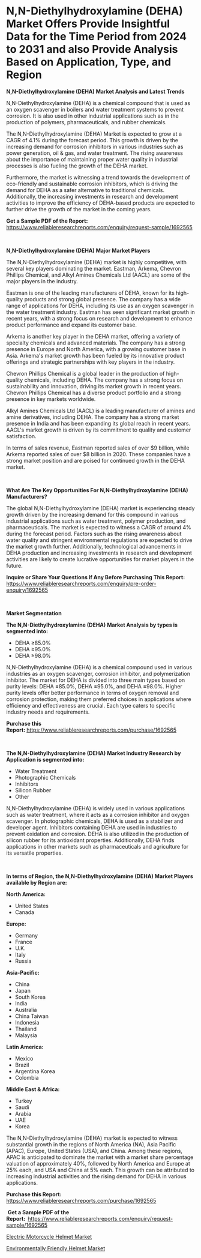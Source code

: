 <p><h1>N,N-Diethylhydroxylamine (DEHA) Market Offers Provide Insightful Data for the Time Period from 2024 to 2031 and also Provide Analysis Based on Application, Type, and Region</h1></p><p><strong>N,N-Diethylhydroxylamine (DEHA) Market Analysis and Latest Trends</strong></p>
<p><p>N,N-Diethylhydroxylamine (DEHA) is a chemical compound that is used as an oxygen scavenger in boilers and water treatment systems to prevent corrosion. It is also used in other industrial applications such as in the production of polymers, pharmaceuticals, and rubber chemicals.</p><p>The N,N-Diethylhydroxylamine (DEHA) Market is expected to grow at a CAGR of 4.1% during the forecast period. This growth is driven by the increasing demand for corrosion inhibitors in various industries such as power generation, oil & gas, and water treatment. The rising awareness about the importance of maintaining proper water quality in industrial processes is also fueling the growth of the DEHA market.</p><p>Furthermore, the market is witnessing a trend towards the development of eco-friendly and sustainable corrosion inhibitors, which is driving the demand for DEHA as a safer alternative to traditional chemicals. Additionally, the increasing investments in research and development activities to improve the efficiency of DEHA-based products are expected to further drive the growth of the market in the coming years.</p></p>
<p><strong>Get a Sample PDF of the Report:&nbsp;</strong> <a href="https://www.reliableresearchreports.com/enquiry/request-sample/1692565">https://www.reliableresearchreports.com/enquiry/request-sample/1692565</a></p>
<p>&nbsp;</p>
<p><strong>N,N-Diethylhydroxylamine (DEHA) Major Market Players</strong></p>
<p><p>The N,N-Diethylhydroxylamine (DEHA) market is highly competitive, with several key players dominating the market. Eastman, Arkema, Chevron Phillips Chemical, and Alkyl Amines Chemicals Ltd (AACL) are some of the major players in the industry.</p><p>Eastman is one of the leading manufacturers of DEHA, known for its high-quality products and strong global presence. The company has a wide range of applications for DEHA, including its use as an oxygen scavenger in the water treatment industry. Eastman has seen significant market growth in recent years, with a strong focus on research and development to enhance product performance and expand its customer base.</p><p>Arkema is another key player in the DEHA market, offering a variety of specialty chemicals and advanced materials. The company has a strong presence in Europe and North America, with a growing customer base in Asia. Arkema's market growth has been fueled by its innovative product offerings and strategic partnerships with key players in the industry.</p><p>Chevron Phillips Chemical is a global leader in the production of high-quality chemicals, including DEHA. The company has a strong focus on sustainability and innovation, driving its market growth in recent years. Chevron Phillips Chemical has a diverse product portfolio and a strong presence in key markets worldwide.</p><p>Alkyl Amines Chemicals Ltd (AACL) is a leading manufacturer of amines and amine derivatives, including DEHA. The company has a strong market presence in India and has been expanding its global reach in recent years. AACL's market growth is driven by its commitment to quality and customer satisfaction.</p><p>In terms of sales revenue, Eastman reported sales of over $9 billion, while Arkema reported sales of over $8 billion in 2020. These companies have a strong market position and are poised for continued growth in the DEHA market.</p></p>
<p>&nbsp;</p>
<p><strong>What Are The Key Opportunities For N,N-Diethylhydroxylamine (DEHA) Manufacturers?</strong></p>
<p><p>The global N,N-Diethylhydroxylamine (DEHA) market is experiencing steady growth driven by the increasing demand for this compound in various industrial applications such as water treatment, polymer production, and pharmaceuticals. The market is expected to witness a CAGR of around 4% during the forecast period. Factors such as the rising awareness about water quality and stringent environmental regulations are expected to drive the market growth further. Additionally, technological advancements in DEHA production and increasing investments in research and development activities are likely to create lucrative opportunities for market players in the future.</p></p>
<p><strong>Inquire or Share Your Questions If Any Before Purchasing This Report:</strong> <a href="https://www.reliableresearchreports.com/enquiry/pre-order-enquiry/1692565">https://www.reliableresearchreports.com/enquiry/pre-order-enquiry/1692565</a></p>
<p>&nbsp;</p>
<p><strong>Market Segmentation</strong></p>
<p><strong>The N,N-Diethylhydroxylamine (DEHA) Market Analysis by types is segmented into:</strong></p>
<p><ul><li>DEHA ≥85.0%</li><li>DEHA ≥95.0%</li><li>DEHA ≥98.0%</li></ul></p>
<p><p>N,N-Diethylhydroxylamine (DEHA) is a chemical compound used in various industries as an oxygen scavenger, corrosion inhibitor, and polymerization inhibitor. The market for DEHA is divided into three main types based on purity levels: DEHA ≥85.0%, DEHA ≥95.0%, and DEHA ≥98.0%. Higher purity levels offer better performance in terms of oxygen removal and corrosion protection, making them preferred choices in applications where efficiency and effectiveness are crucial. Each type caters to specific industry needs and requirements.</p></p>
<p><strong>Purchase this Report:&nbsp;</strong><a href="https://www.reliableresearchreports.com/purchase/1692565">https://www.reliableresearchreports.com/purchase/1692565</a></p>
<p>&nbsp;</p>
<p><strong>The N,N-Diethylhydroxylamine (DEHA) Market Industry Research by Application is segmented into:</strong></p>
<p><ul><li>Water Treatment</li><li>Photographic Chemicals</li><li>Inhibitors</li><li>Silicon Rubber</li><li>Other</li></ul></p>
<p><p>N,N-Diethylhydroxylamine (DEHA) is widely used in various applications such as water treatment, where it acts as a corrosion inhibitor and oxygen scavenger. In photographic chemicals, DEHA is used as a stabilizer and developer agent. Inhibitors containing DEHA are used in industries to prevent oxidation and corrosion. DEHA is also utilized in the production of silicon rubber for its antioxidant properties. Additionally, DEHA finds applications in other markets such as pharmaceuticals and agriculture for its versatile properties.</p></p>
<p>&nbsp;</p>
<p><strong>In terms of Region, the N,N-Diethylhydroxylamine (DEHA) Market Players available by Region are:</strong></p>
<p>
    <p> <strong> North America: </strong>
        <ul>
            <li>United States</li>
            <li>Canada</li>
        </ul>
        </p> 
    <p> <strong> Europe: </strong>
        <ul>
            <li>Germany</li>
            <li>France</li>
            <li>U.K.</li>
            <li>Italy</li>
            <li>Russia</li>
        </ul>
        </p> 
    <p> <strong> Asia-Pacific: </strong>
        <ul>
            <li>China</li>
            <li>Japan</li>
            <li>South Korea</li>
            <li>India</li>
            <li>Australia</li>
            <li>China Taiwan</li>
            <li>Indonesia</li>
            <li>Thailand</li>
            <li>Malaysia</li>
        </ul>
        </p> 
    <p> <strong> Latin America: </strong>
        <ul>
            <li>Mexico</li>
            <li>Brazil</li>
            <li>Argentina Korea</li>
            <li>Colombia</li>
        </ul>
        </p> 
    <p> <strong> Middle East & Africa: </strong>
        <ul>
            <li>Turkey</li>
            <li>Saudi</li>
            <li>Arabia</li>
            <li>UAE</li>
            <li>Korea</li>
        </ul>
    </p>
    </p>
<p><p>The N,N-Diethylhydroxylamine (DEHA) market is expected to witness substantial growth in the regions of North America (NA), Asia Pacific (APAC), Europe, United States (USA), and China. Among these regions, APAC is anticipated to dominate the market with a market share percentage valuation of approximately 40%, followed by North America and Europe at 25% each, and USA and China at 5% each. This growth can be attributed to increasing industrial activities and the rising demand for DEHA in various applications.</p></p>
<p><strong>Purchase this Report: </strong><a href="https://www.reliableresearchreports.com/purchase/1692565">https://www.reliableresearchreports.com/purchase/1692565</a></p>
<p>&nbsp;<strong>Get a Sample PDF of the Report:&nbsp;&nbsp;</strong><a href="https://www.reliableresearchreports.com/enquiry/request-sample/1692565">https://www.reliableresearchreports.com/enquiry/request-sample/1692565</a></p>
<p><strong></strong></p>
<p><p><a href="https://issuu.com/reportprime-2/docs/electric-motorcycle-helmet-market-size-2030.pptx">Electric Motorcycle Helmet Market</a></p><p><a href="https://issuu.com/reportprime-2/docs/environmentally-friendly-helmet-market-size-2030.p">Environmentally Friendly Helmet Market</a></p></p>